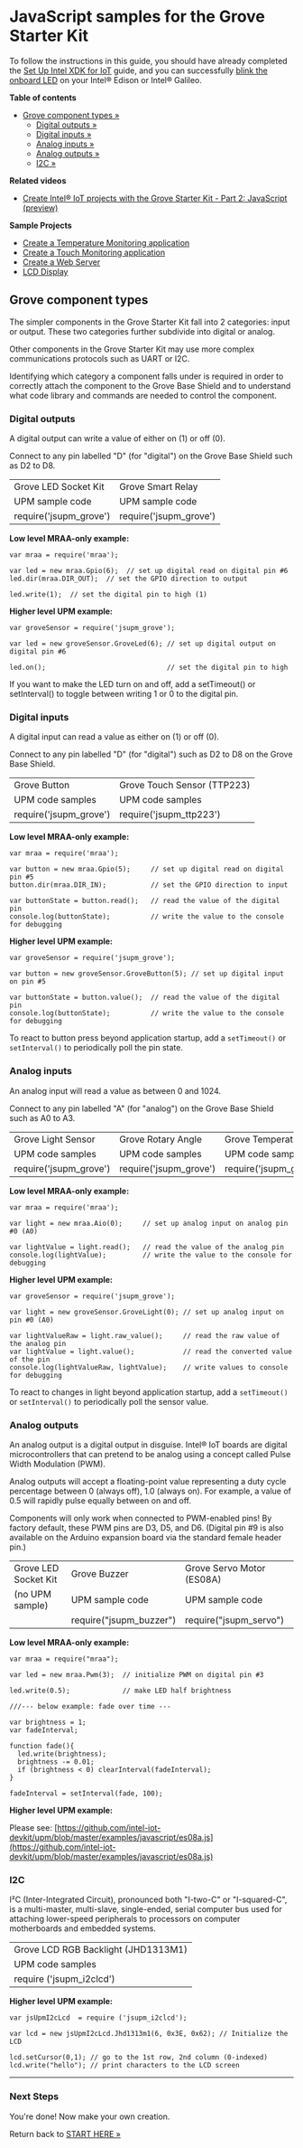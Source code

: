 # JavaScript samples for the Grove Starter Kit

To follow the instructions in this guide, you should have already completed the [Set Up Intel XDK for IoT](/ide_setup/xdk/setup.md) guide, and you can successfully [blink the onboard LED](/ide_setup/xdk/create_project.md) on your Intel® Edison or Intel® Galileo.


**Table of contents**

* [Grove component types »](#grove-component-types)
  * [Digital outputs »](#digital-outputs)
  * [Digital inputs »](#digital-inputs)
  * [Analog inputs »](#analog-inputs)
  * [Analog outputs »](#analog-outputs)
  * [I2C »](#i2c)


**Related videos**

* [Create Intel® IoT projects with the Grove Starter Kit - Part 2: JavaScript (preview)](https://drive.google.com/open?id=0B6gHgawzKtxCZU56NmJfei1GX00&authuser=0)

**Sample Projects**

* [Create a Temperature Monitoring application](https://software.intel.com/en-us/creating-a-temperature-monitoring-app-using-intel-xdk-iot-edition)
* [Create a Touch Monitoring application](https://software.intel.com/en-us/creating-a-touch-monitoring-app-using-intel-xdk-iot-edition)
* [Create a Web Server](https://software.intel.com/en-us/xdk-sample-creating-a-web-server)
* [LCD Display](https://software.intel.com/en-us/xdk-sample-creating-lcd-display-app)


## Grove component types

The simpler components in the Grove Starter Kit fall into 2 categories: input or output. These two categories further subdivide into digital or analog. 

Other components in the Grove Starter Kit may use more complex communications protocols such as UART or I2C.

Identifying which category a component falls under is required in order to correctly attach the component to the Grove Base Shield and to understand what code library and commands are needed to control the component.


### Digital outputs

A digital output can write a value of either on (1) or off (0).

Connect to any pin labelled "D" (for "digital") on the Grove Base Shield such as D2 to D8.

<table>
  <tr>
    <td>Grove LED Socket Kit</td>
    <td>Grove Smart Relay</td>
  </tr>
  <tr>
    <td>UPM sample code</td>
    <td>UPM sample code</td>
  </tr>
  <tr>
    <td>require('jsupm_grove')</td>
    <td>require('jsupm_grove')</td>
  </tr>
</table>

**Low level MRAA-only example:**

```
var mraa = require('mraa');

var led = new mraa.Gpio(6);  // set up digital read on digital pin #6
led.dir(mraa.DIR_OUT);  // set the GPIO direction to output

led.write(1);  // set the digital pin to high (1)
```

**Higher level UPM example:**

```
var groveSensor = require('jsupm_grove');

var led = new groveSensor.GroveLed(6); // set up digital output on digital pin #6

led.on();                              // set the digital pin to high
```

If you want to make the LED turn on and off, add a setTimeout() or setInterval() to toggle between writing 1 or 0 to the digital pin.  

### Digital inputs

A digital input can read a value as either on (1) or off (0).

Connect to any pin labelled "D" (for "digital") such as D2 to D8 on the Grove Base Shield.

<table>
  <tr>
    <td>Grove Button</td>
    <td>Grove Touch Sensor (TTP223)</td>
  </tr>
  <tr>
    <td>UPM code samples</td>
    <td>UPM code samples</td>
  </tr>
  <tr>
    <td>require('jsupm_grove')</td>
    <td>require('jsupm_ttp223')</td>
  </tr>
</table>

**Low level MRAA-only example:**

```
var mraa = require('mraa');

var button = new mraa.Gpio(5);     // set up digital read on digital pin #5
button.dir(mraa.DIR_IN);           // set the GPIO direction to input

var buttonState = button.read();   // read the value of the digital pin
console.log(buttonState);          // write the value to the console for debugging
```

**Higher level UPM example:**

```
var groveSensor = require('jsupm_grove');

var button = new groveSensor.GroveButton(5); // set up digital input on pin #5

var buttonState = button.value();  // read the value of the digital pin
console.log(buttonState);          // write the value to the console for debugging
```

To react to button press beyond application startup, add a `setTimeout()` or `setInterval()` to periodically poll the pin state.

### Analog inputs

An analog input will read a value as between 0 and 1024.

Connect to any pin labelled "A" (for "analog") on the Grove Base Shield such as A0 to A3.

<table>
  <tr>
    <td>Grove Light Sensor</td>
    <td>Grove Rotary Angle</td>
    <td>Grove Temperature</td>
    <td>Grove Sound Sensor</td>
  </tr>
  <tr>
    <td>UPM code samples</td>
    <td>UPM code samples</td>
    <td>UPM code samples</td>
    <td>UPM code samples</td>
  </tr>
  <tr>
    <td>require('jsupm_grove')</td>
    <td>require('jsupm_grove')</td>
    <td>require('jsupm_grove')</td>
    <td>require("jsupm_mic")</td>
  </tr>
</table>


**Low level MRAA-only example:**

```
var mraa = require('mraa');

var light = new mraa.Aio(0);     // set up analog input on analog pin #0 (A0)

var lightValue = light.read();   // read the value of the analog pin
console.log(lightValue);         // write the value to the console for debugging
```

**Higher level UPM example:**

```
var groveSensor = require('jsupm_grove');

var light = new groveSensor.GroveLight(0); // set up analog input on pin #0 (A0)

var lightValueRaw = light.raw_value();     // read the raw value of the analog pin
var lightValue = light.value();            // read the converted value of the pin
console.log(lightValueRaw, lightValue);    // write values to console for debugging
```

To react to changes in light beyond application startup, add a `setTimeout()` or `setInterval()` to periodically poll the sensor value.

### Analog outputs

An analog output is a digital output in disguise. Intel® IoT boards are digital microcontrollers that can pretend to be analog using a concept called Pulse Width Modulation (PWM). 

Analog outputs will accept a floating-point value representing a duty cycle percentage between 0 (always off), 1.0 (always on). For example, a value of 0.5 will rapidly pulse equally between on and off.

Components will only work when connected to PWM-enabled pins! By factory default, these PWM pins are D3, D5, and D6. (Digital pin #9 is also available on the Arduino expansion board via the standard female header pin.)

<table>
  <tr>
    <td>Grove LED Socket Kit</td>
    <td>Grove Buzzer</td>
    <td>Grove Servo Motor (ES08A)</td>
  </tr>
  <tr>
    <td>(no UPM sample)</td>
    <td>UPM sample code</td>
    <td>UPM sample code</td>
  </tr>
  <tr>
    <td></td>
    <td>require("jsupm_buzzer")</td>
    <td>require("jsupm_servo")</td>
  </tr>
</table>


**Low level MRAA-only example:**

```
var mraa = require("mraa");

var led = new mraa.Pwm(3);  // initialize PWM on digital pin #3

led.write(0.5);             // make LED half brightness

///--- below example: fade over time ---

var brightness = 1;
var fadeInterval;

function fade(){
  led.write(brightness);
  brightness -= 0.01;
  if (brightness < 0) clearInterval(fadeInterval);
}

fadeInterval = setInterval(fade, 100);
```

**Higher level UPM example:**

Please see: [https://github.com/intel-iot-devkit/upm/blob/master/examples/javascript/es08a.js](https://github.com/intel-iot-devkit/upm/blob/master/examples/javascript/es08a.js)


### I2C

I²C (Inter-Integrated Circuit), pronounced both "I-two-C" or "I-squared-C", is a multi-master, multi-slave, single-ended, serial computer bus used for attaching lower-speed peripherals to processors on computer motherboards and embedded systems.

<table>
  <tr>
    <td>Grove LCD RGB Backlight (JHD1313M1)</td>
  </tr>
  <tr>
    <td>UPM code samples</td>
  </tr>
  <tr>
    <td>require ('jsupm_i2clcd')</td>
  </tr>
</table>

**Higher level UPM example:**

```
var jsUpmI2cLcd  = require ('jsupm_i2clcd');
 
var lcd = new jsUpmI2cLcd.Jhd1313m1(6, 0x3E, 0x62); // Initialize the LCD

lcd.setCursor(0,1); // go to the 1st row, 2nd column (0-indexed)
lcd.write("hello"); // print characters to the LCD screen
```

---

### Next Steps

You're done! Now make your own creation. 

Return back to [START HERE »](/START_HERE/arduino_expansion_board.md#now-make-your-own-creation)
